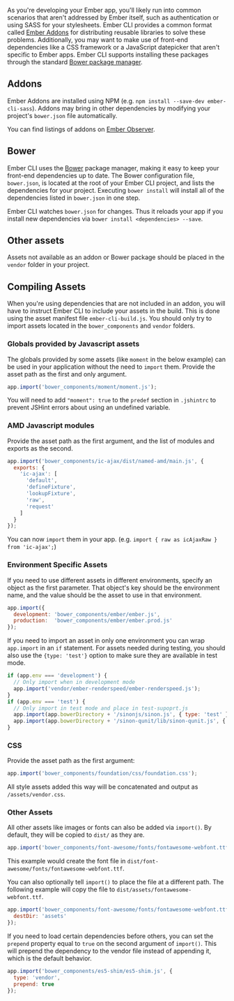 As you're developing your Ember app, you'll likely run into common scenarios that aren't addressed by Ember itself,
such as authentication or using SASS for your stylesheets.
Ember CLI provides a common format called [Ember Addons](#toc_addons) for distributing reusable libraries
to solve these problems.
Additionally, you may want to make use of front-end dependencies like a CSS framework
or a JavaScript datepicker that aren't specific to Ember apps.
Ember CLI supports installing these packages through the standard [Bower package manager](#toc_bower).

## Addons

Ember Addons are installed using NPM (e.g. `npm install --save-dev ember-cli-sass`).
Addons may bring in other dependencies by modifying your project's `bower.json` file automatically.

You can find listings of addons on [Ember Observer](http://emberobserver.com).

## Bower

Ember CLI uses the [Bower](http://bower.io) package manager,
making it easy to keep your front-end dependencies up to date.
The Bower configuration file, `bower.json`, is located at the root of your Ember CLI project,
and lists the dependencies for your project.
Executing `bower install` will install all of the dependencies listed in `bower.json` in one step.

Ember CLI watches `bower.json` for changes.
Thus it reloads your app if you install new dependencies via `bower install <dependencies> --save`.

## Other assets

Assets not available as an addon or Bower package should be placed in the `vendor` folder in your project.

## Compiling Assets

When you're using dependencies that are not included in an addon,
you will have to instruct Ember CLI to include your assets in the build.
This is done using the asset manifest file `ember-cli-build.js`.
You should only try to import assets located in the `bower_components` and `vendor` folders.

### Globals provided by Javascript assets

The globals provided by some assets (like `moment` in the below example) can be used in your application
without the need to `import` them.
Provide the asset path as the first and only argument.

```javascript {data-filename=ember-cli-build.js}
app.import('bower_components/moment/moment.js');
```

You will need to add `"moment": true` to the `predef` section in `.jshintrc` to prevent JSHint errors
about using an undefined variable.

### AMD Javascript modules

Provide the asset path as the first argument, and the list of modules and exports as the second.

```javascript {data-filename=ember-cli-build.js}
app.import('bower_components/ic-ajax/dist/named-amd/main.js', {
  exports: {
    'ic-ajax': [
      'default',
      'defineFixture',
      'lookupFixture',
      'raw',
      'request'
    ]
  }
});
```

You can now `import` them in your app. (e.g. `import { raw as icAjaxRaw } from 'ic-ajax';`)

### Environment Specific Assets

If you need to use different assets in different environments, specify an object as the first parameter.
That object's key should be the environment name, and the value should be the asset to use in that environment.

```javascript {data-filename=ember-cli-build.js}
app.import({
  development: 'bower_components/ember/ember.js',
  production:  'bower_components/ember/ember.prod.js'
});
```

If you need to import an asset in only one environment you can wrap `app.import` in an `if` statement.
For assets needed during testing, you should also use the `{type: 'test'}` option to make sure they
are available in test mode.

```javascript {data-filename=ember-cli-build.js}
if (app.env === 'development') {
  // Only import when in development mode
  app.import('vendor/ember-renderspeed/ember-renderspeed.js');
}
if (app.env === 'test') {
  // Only import in test mode and place in test-supoprt.js
  app.import(app.bowerDirectory + '/sinonjs/sinon.js', { type: 'test' });
  app.import(app.bowerDirectory + '/sinon-qunit/lib/sinon-qunit.js', { type: 'test' });
}
```

### CSS

Provide the asset path as the first argument:

```javascript {data-filename=ember-cli-build.js}
app.import('bower_components/foundation/css/foundation.css');
```

All style assets added this way will be concatenated and output as `/assets/vendor.css`.

### Other Assets

All other assets like images or fonts can also be added via `import()`.
By default, they
will be copied to `dist/` as they are.

```javascript {data-filename=ember-cli-build.js}
app.import('bower_components/font-awesome/fonts/fontawesome-webfont.ttf');
```

This example would create the font file in `dist/font-awesome/fonts/fontawesome-webfont.ttf`.

You can also optionally tell `import()` to place the file at a different path.
The following example will copy the file to `dist/assets/fontawesome-webfont.ttf`.

```javascript {data-filename=ember-cli-build.js}
app.import('bower_components/font-awesome/fonts/fontawesome-webfont.ttf', {
  destDir: 'assets'
});
```

If you need to load certain dependencies before others,
you can set the `prepend` property equal to `true` on the second argument of `import()`.
This will prepend the dependency to the vendor file instead of appending it, which is the default behavior.

```javascript {data-filename=ember-cli-build.js}
app.import('bower_components/es5-shim/es5-shim.js', {
  type: 'vendor',
  prepend: true
});
```
